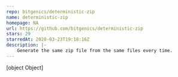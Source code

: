 ```yaml
---
repo: bitgenics/deterministic-zip
name: deterministic-zip
homepage: NA
url: https://github.com/bitgenics/deterministic-zip
stars: 29
starredAt: 2020-03-23T19:18:16Z
description: |-
    Generate the same zip file from the same files every time.
---
```


[object Object]
